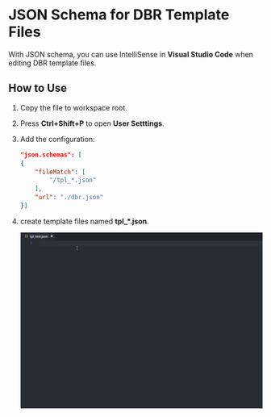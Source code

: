 # JSON Schema for DBR Template Files
With JSON schema, you can use IntelliSense in **Visual Studio Code** when editing DBR template files.

## How to Use
1. Copy the file to workspace root.
2. Press **Ctrl+Shift+P** to open **User Setttings**.
3. Add the configuration:

    ```json
    "json.schemas": [
    {
        "fileMatch": [
            "/tpl_*.json"
        ],
        "url": "./dbr.json"
    }]
    ```
4. create template files named **tpl_*.json**.

    ![JSON schema for barcode template files](dbr-template.gif)